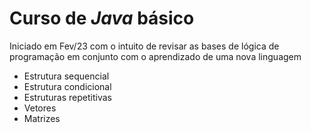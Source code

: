 # Curso de ***Java*** básico

Iniciado em Fev/23 com o intuito de revisar as bases de lógica de programação em conjunto com o aprendizado de uma nova linguagem

  - Estrutura sequencial
  - Estrutura condicional
  - Estruturas repetitivas
  - Vetores
  - Matrizes
